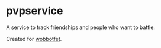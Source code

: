 # pvpservice
A service to track friendships and people who want to battle.

Created for [wobbotfet](https://github.com/Sigafoos/wobbotfet).
